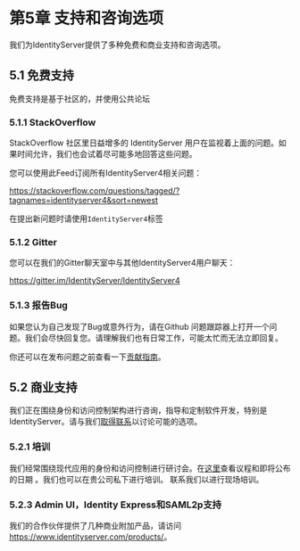# 第5章 支持和咨询选项

我们为IdentityServer提供了多种免费和商业支持和咨询选项。   

## 5.1 免费支持
免费支持是基于社区的，并使用公共论坛   

### 5.1.1 StackOverflow
StackOverflow 社区里日益增多的 IdentityServer 用户在监视着上面的问题。如果时间允许，我们也会试着尽可能多地回答这些问题。   

您可以使用此Feed订阅所有IdentityServer4相关问题：   

<https://stackoverflow.com/questions/tagged/?tagnames=identityserver4&sort=newest>   

在提出新问题时请使用`IdentityServer4`标签   

### 5.1.2 Gitter

您可以在我们的Gitter聊天室中与其他IdentityServer4用户聊天：   

<https://gitter.im/IdentityServer/IdentityServer4>

### 5.1.3 报告Bug
如果您认为自己发现了Bug或意外行为，请在Github 问题跟踪器上打开一个问题。我们会尽快回复您。请理解我们也有日常工作，可能太忙而无法立即回复。   

你还可以在发布问题之前查看一下[贡献指南](https://github.com/IdentityServer/IdentityServer4/blob/dev/CONTRIBUTING.md)。   

## 5.2 商业支持
我们正在围绕身份和访问控制架构进行咨询，指导和定制软件开发，特别是IdentityServer。请与我们[取得联系](mailto:identity@leastprivilege.com)以讨论可能的选项。   

### 5.2.1 培训
我们经常围绕现代应用的身份和访问控制进行研讨会。在[这里](https://identityserver.io/training)查看议程和即将公布的日期 。我们也可以在贵公司私下进行培训。 联系我们以进行现场培训。   

### 5.2.3 Admin UI，Identity Express和SAML2p支持
我们的合作伙伴提供了几种商业附加产品，请访问<https://www.identityserver.com/products/>。   